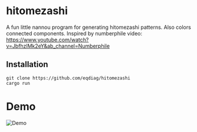 # hitomezashi
A fun little nannou program for generating hitomezashi patterns.
Also colors connected components.
Inspired by numberphile video: https://www.youtube.com/watch?v=JbfhzlMk2eY&ab_channel=Numberphile

## Installation

```
git clone https://github.com/eqdiag/hitomezashi
cargo run
```

# Demo
![Demo](https://github.com/eqdiag/hitomezashi/assets/95448313/5ecdfe3b-730c-43f6-bf68-633212e8ed6d)

